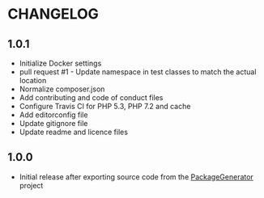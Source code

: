 # CHANGELOG

## 1.0.1
- Initialize Docker settings
- pull request #1 - Update namespace in test classes to match the actual location
- Normalize composer.json
- Add contributing and code of conduct files
- Configure Travis CI for PHP 5.3, PHP 7.2 and cache
- Add editorconfig file
- Update gitignore file
- Update readme and licence files

## 1.0.0
- Initial release after exporting source code from the [PackageGenerator](https://github.com/WsdlToPhp/PackageGenerator) project
